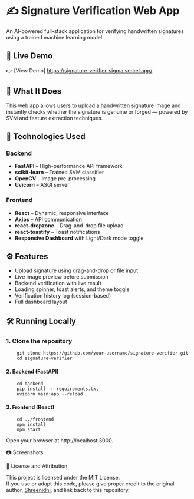 # ✍️ Signature Verification Web App

An AI-powered full-stack application for verifying handwritten signatures using a trained machine learning model.

## 🚀 Live Demo
👉 [View Demo] https://signature-verifier-sigma.vercel.app/

## 🧠 What It Does
This web app allows users to upload a handwritten signature image and instantly checks whether the signature is genuine or forged — powered by SVM and feature extraction techniques.

## 🔧 Technologies Used

### Backend
- **FastAPI** – High-performance API framework
- **scikit-learn** – Trained SVM classifier
- **OpenCV** – Image pre-processing
- **Uvicorn** – ASGI server

### Frontend
- **React** – Dynamic, responsive interface
- **Axios** – API communication
- **react-dropzone** – Drag-and-drop file upload
- **react-toastify** – Toast notifications
- **Responsive Dashboard** with Light/Dark mode toggle

## ⚙️ Features
- Upload signature using drag-and-drop or file input
- Live image preview before submission
- Backend verification with live result
- Loading spinner, toast alerts, and theme toggle
- Verification history log (session-based)
- Full dashboard layout

## 🛠️ Running Locally

### 1. Clone the repository

		git clone https://github.com/your-username/signature-verifier.git
		cd signature-verifier

#### 2. Backend (FastAPI)
		cd backend
		pip install -r requirements.txt
		uvicorn main:app --reload

#### 3. Frontend (React)
		cd ../frontend
		npm install
		npm start
Open your browser at http://localhost:3000.

📷 Screenshots

📄 License and Attribution

This project is licensed under the MIT License.  
If you use or adapt this code, please give proper credit to the original author, [Shreenidhi](https://github.com/your-username), and link back to this repository.




